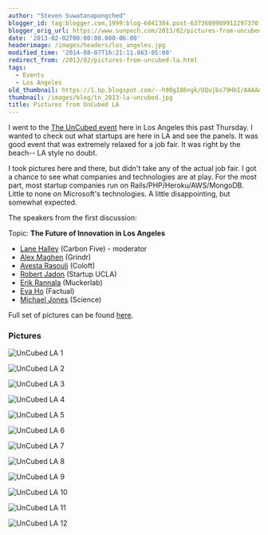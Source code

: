 ```yaml
---
author: "Steven Suwatanapongched"
blogger_id: tag:blogger.com,1999:blog-6841384.post-6373609989912297370
blogger_orig_url: https://www.sunpech.com/2013/02/pictures-from-uncubed-la.html
date: '2013-02-02T00:00:00.000-06:00'
headerimage: /images/headers/los_angeles.jpg
modified_time: '2014-08-07T16:21:11.863-05:00'
redirect_from: /2013/02/pictures-from-uncubed-la.html
tags:
  - Events
  - Los Angeles
old_thumbnail: https://1.bp.blogspot.com/--h90gI86ngk/UQujbs79HbI/AAAAAAABYjk/uTbcvf8c3X8/s800/2013-01-31-at-13-07-49.jpg
thumbnail: /images/blog/tn_2013-la-uncubed.jpg
title: Pictures from UnCubed LA
---
```


I went to the [The UnCubed event](https://getuncubed.com/employers/?filter=la) here in Los Angeles this past Thursday. I wanted to check out what startups are here in LA and see the panels. It was good event that was extremely relaxed for a job fair. It was right by the beach-- LA style no doubt.

I took pictures here and there, but didn't take any of the actual job fair. I got a chance to see what companies and technologies are at play. For the most part, most startup companies run on Rails/PHP/Heroku/AWS/MongoDB. Little to none on Microsoft's technologies. A little disappointing, but somewhat expected.

The speakers from the first discussion:

Topic: **The Future of Innovation in Los Angeles**

* [Lane Halley](https://twitter.com/thinknow) (Carbon Five) - moderator
* [Alex Maghen](https://www.crunchbase.com/person/alex-maghen) (Grindr)
* [Avesta Rasouli](https://twitter.com/avestar) (Coloft)
* [Robert Jadon](https://twitter.com/robertjadon) (Startup UCLA)
* [Erik Rannala](https://twitter.com/ersf) (Muckerlab)
* [Eva Ho](https://twitter.com/eva_ho) (Factual)
* [Michael Jones](https://twitter.com/mjones) (Science)

Full set of pictures can be found [here](https://photos.app.goo.gl/cFHV9iRS49JHjWoi6).

### Pictures

![UnCubed LA 1](/images/blog/2013-01-31-at-13-07-49.jpg)

![UnCubed LA 2](/images/blog/2013-01-31-at-13-11-07.jpg)

![UnCubed LA 3](/images/blog/2013-01-31-at-13-08-03.jpg)

![UnCubed LA 4](/images/blog/2013-01-31-at-13-41-50.jpg)

![UnCubed LA 5](/images/blog/2013-01-31-at-14-16-20.jpg)

![UnCubed LA 6](/images/blog/2013-01-31-at-14-19-11.jpg)

![UnCubed LA 7](/images/blog/2013-01-31-at-14-19-18.jpg)

![UnCubed LA 8](/images/blog/2013-01-31-at-14-19-23.jpg)

![UnCubed LA 9](/images/blog/2013-01-31-at-14-19-31.jpg)

![UnCubed LA 10](/images/blog/2013-01-31-at-14-19-34.jpg)

![UnCubed LA 11](/images/blog/2013-01-31-at-16-40-04.jpg)

![UnCubed LA 12](/images/blog/2013-01-31-at-16-40-42.jpg)